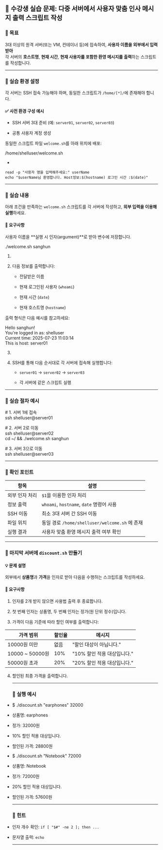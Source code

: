 ## **🧪 수강생 실습 문제: 다중 서버에서 사용자 맞춤 인사 메시지 출력 스크립트 작성**

### **🎯 목표**

3대 이상의 원격 서버(또는 VM, 컨테이너 등)에 접속하여, **사용자 이름을 외부에서 입력받아**  
 각 서버의 **호스트명**, **현재 시간**, **현재 사용자를 포함한 환영 메시지를 출력**하는 스크립트를 작성합니다.

---

### **📌 실습 환경 설정**

각 서버는 SSH 접속 가능해야 하며, 동일한 스크립트가 `/home/[*]/`에 존재해야 합니다.

#### **✅ 사전 환경 구성 예시**

* SSH 서버 3대 준비 (예: `server01`, `server02`, `server03`)

* 공통 사용자 계정 생성

동일한 스크립트 파일 `welcome.sh`를 아래 위치에 배포:

 /home/shelluser/welcome.sh

* 
```shell
read -p "사용자 명을 입력해주세요:" userName
echo "$userName님 환영합니다. Host정보:$(hostname) 로그인 시간 :$(date)"      
```
---

### **📂 실습 내용**

아래 조건을 만족하는 `welcome.sh` 스크립트를 각 서버에 작성하고, **외부 입력을 이용해 실행**하세요.

#### **📌 요구사항**

사용자 이름을 \*\*실행 시 인자(argument)\*\*로 받아 변수에 저장합니다.

 ./welcome.sh sanghun

1.   
2. 다음 정보를 출력합니다:

   * 전달받은 이름

   * 현재 로그인된 사용자 (`whoami`)

   * 현재 시간 (`date`)

   * 현재 호스트명 (`hostname`)

출력 형식은 다음 예시를 참고하세요:

 Hello sanghun\!  
You're logged in as: shelluser  
Current time: 2025-07-23 11:03:14  
This is host: server01

3.   
4. SSH를 통해 다음 순서대로 각 서버에 접속해 실행합니다:

   * `server01` → `server02` → `server03`

   * 각 서버에 같은 스크립트 실행

---

### **🧪 실습 절차 예시**

\# 1\. 서버 1에 접속  
ssh shelluser@server01

\# 2\. 서버 2로 이동  
ssh shelluser@server02  
cd \~/ && ./welcome.sh sanghun

\# 3\. 서버 3으로 이동  
ssh shelluser@server03

---

### **📌 확인 포인트**

| 항목 | 설명 |
| ----- | ----- |
| 외부 인자 처리 | `$1`을 이용한 인자 처리 |
| 정보 출력 | `whoami`, `hostname`, `date` 명령어 사용 |
| SSH 이동 | 최소 3대 서버 간 SSH 이동 |
| 파일 위치 | 동일 경로 `/home/shelluser/welcome.sh` 에 존재 |
| 실행 결과 | 사용자 맞춤 환영 메시지 출력 여부 확인 |

---

### **🧩 마지막 서버에 `discount.sh` 만들기**

#### **💡 문제 설명**

외부에서 **상품명**과 **가격**을 인자로 받아 다음을 수행하는 스크립트를 작성하세요.

#### **🎯 요구사항**

1. 인자를 2개 받지 않으면 사용법 출력 후 종료합니다.

2. 첫 번째 인자는 상품명, 두 번째 인자는 정가(원 단위 정수)입니다.

3. 가격이 다음 기준에 따라 할인 여부를 출력합니다:

| 가격 범위 | 할인율 | 메시지 |
| ----- | ----- | ----- |
| 10000원 미만 | 없음 | "할인 대상이 아닙니다." |
| 10000 \~ 50000원 | 10% | "10% 할인 적용 대상입니다." |
| 50000원 초과 | 20% | "20% 할인 적용 대상입니다." |

4.   
   할인된 최종 가격을 출력합니다.

   ---

   ### **📝 실행 예시**

* $ ./discount.sh "earphones" 32000  
* 상품명: earphones  
* 정가: 32000원  
* 10% 할인 적용 대상입니다.  
* 할인된 가격: 28800원  
    
* $ ./discount.sh "Notebook" 72000  
* 상품명: Notebook  
* 정가: 72000원  
* 20% 할인 적용 대상입니다.  
* 할인된 가격: 57600원  
    
  ---

  ### **🔧 힌트**

* 인자 개수 확인: `if [ "$#" -ne 2 ]; then ...`

* 문자열 출력: `echo`

  ---

